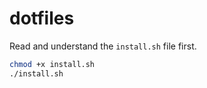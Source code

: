 # dotfiles

Read and understand the `install.sh` file first.

```zsh
chmod +x install.sh
./install.sh
```

